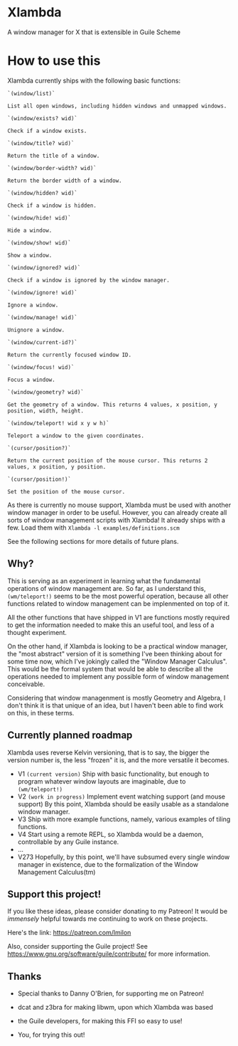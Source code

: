 # Xlambda

A window manager for X that is extensible in Guile Scheme

# How to use this
Xlambda currently ships with the following basic functions:

	`(window/list)`

	List all open windows, including hidden windows and unmapped windows.

	`(window/exists? wid)`

	Check if a window exists.

	`(window/title? wid)`

	Return the title of a window.

	`(window/border-width? wid)`

	Return the border width of a window.

	`(window/hidden? wid)`

	Check if a window is hidden.

	`(window/hide! wid)`

	Hide a window.

	`(window/show! wid)`

	Show a window.

	`(window/ignored? wid)`

	Check if a window is ignored by the window manager.

	`(window/ignore! wid)`

	Ignore a window.

	`(window/manage! wid)`

	Unignore a window.

	`(window/current-id?)`

	Return the currently focused window ID.

	`(window/focus! wid)`

	Focus a window.

	`(window/geometry? wid)`

	Get the geometry of a window. This returns 4 values, x position, y position, width, height.

	`(window/teleport! wid x y w h)`

	Teleport a window to the given coordinates.

	`(cursor/position?)`

	Return the current position of the mouse cursor. This returns 2 values, x position, y position.

	`(cursor/position!)`

	Set the position of the mouse cursor.

As there is currently no mouse support, Xlambda must be used with another
window manager in order to be useful. However, you can already create all sorts of window
management scripts with Xlambda! It already ships with a few.
Load them with `Xlambda -l examples/definitions.scm`

See the following sections for more details of future plans.

## Why?
This is serving as an experiment in learning what the fundamental operations of window management
are. So far, as I understand this, `(wm/teleport!)` seems to be the most powerful operation,
because all other functions related to window management can be implenmented on top of it.

All the other functions that have shipped in V1 are functions mostly required to get the
information needed to make this an useful tool, and less of a thought experiment.

On the other hand, if Xlambda is looking to be a practical window manager, the "most abstract"
version of it is something I've been thinking about for some time now, which I've jokingly called
the "Window Manager Calculus". This would be the formal system that would be able to describe
all the operations needed to implement any possible form of window management conceivable.

Considering that window managenment is mostly Geometry and Algebra, I don't think it is that
unique of an idea, but I haven't been able to find work on this, in these terms.

## Currently planned roadmap
Xlambda uses reverse Kelvin versioning, that is to say, the bigger the version number is,
the less "frozen" it is, and the more versatile it becomes.
* V1 `(current version)`
Ship with basic functionality, but enough to program whatever window layouts are imaginable,
due to `(wm/teleport!)`
* V2 `(work in progress)`
Implement event watching support (and mouse support)
By this point, Xlambda should be easily usable as a standalone window manager.
* V3
Ship with more example functions, namely, various examples of tiling functions.
* V4
Start using a remote REPL, so Xlambda would be a daemon, controllable by any Guile instance.
* ...
* V273
Hopefully, by this point, we'll have subsumed every single window manager in existence,
due to the formalization of the Window Management Calculus(tm)

## Support this project!
If you like these ideas, please consider donating to my Patreon! It would be *immensely* helpful
towards me continuing to work on these projects.

Here's the link: https://patreon.com/lmilon

Also, consider supporting the Guile project! See https://www.gnu.org/software/guile/contribute/
for more information.

## Thanks
* Special thanks to Danny O'Brien, for supporting me on Patreon!

* dcat and z3bra for making libwm, upon which Xlambda was based
* the Guile developers, for making this FFI so easy to use!
* You, for trying this out!
